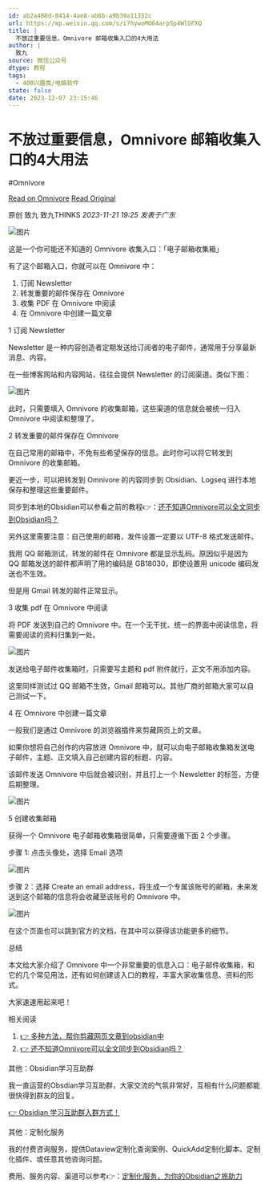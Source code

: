 ```yaml
---
id: ab2a488d-8414-4ae8-ab6b-a9b39a11352c
url: https://mp.weixin.qq.com/s/i7hywoMO64arpSp4WlGFXQ
title: |
  不放过重要信息，Omnivore 邮箱收集入口的4大用法
author: |
  致九
source: 微信公众号
dtype: 教程
tags:
  - 400兴趣类/电脑软件
state: false
date: 2023-12-07 23:15:46
---
```



# 不放过重要信息，Omnivore 邮箱收集入口的4大用法
#Omnivore

[Read on Omnivore](https://omnivore.app/me/https-mp-weixin-qq-com-s-i-7-hywo-mo-64-arp-sp-4-wl-gfxq-18c44c79196)
[Read Original](https://mp.weixin.qq.com/s/i7hywoMO64arpSp4WlGFXQ)

原创  致九  致九THINKS _2023-11-21 19:25_ _发表于广东_ 

![图片](https://proxy-prod.omnivore-image-cache.app/0x0,stj4yb0oCx2-O4WGutvLq6tEaEqcQb7oiY50g9M37H5s/https://mmbiz.qpic.cn/sz_mmbiz_png/7EZ0IQOFRX2ibGJPzDpxQq5Y1MqicOFr6JLgq6qDEpUDbWTbW87JPWL3jZJ5LxLVJnbPJ0ymf9e6k6SZPGUPk2LA/640?wx_fmt=png&from=appmsg)

这是一个你可能还不知道的 Omnivore 收集入口：「电子邮箱收集箱」

有了这个邮箱入口，你就可以在 Omnivore 中：

1. 订阅 Newsletter
2. 转发重要的邮件保存在 Omnivore
3. 收集 PDF 在 Omnivore 中阅读
4. 在 Omnivore 中创建一篇文章

1 订阅 Newsletter 

Newsletter 是一种内容创造者定期发送给订阅者的电子邮件，通常用于分享最新消息、内容。  

在一些博客网站和内容网站，往往会提供 Newsletter 的订阅渠道。类似下图：   

![图片](https://proxy-prod.omnivore-image-cache.app/0x0,skhY8uugC6RnD0nBEyZ5cHvpPzntSWfV5UBVGJHAVqSU/https://mmbiz.qpic.cn/sz_mmbiz_png/7EZ0IQOFRX2ibGJPzDpxQq5Y1MqicOFr6JD30QYibwamibj2sn4G1x5G0CESPdxWScc2aCUwGFGOBwa23LUmqoGukg/640?wx_fmt=png&from=appmsg)

此时，只需要填入 Omnivore 的收集邮箱，这些渠道的信息就会被统一归入 Omnivore 中阅读和整理了。

2 转发重要的邮件保存在 Omnivore

在自己常用的邮箱中，不免有些希望保存的信息。此时你可以将它转发到 Omnivore 的收集邮箱。 

更近一步，可以把转发到 Omnivore 的内容同步到 Obsidian、Logseq 进行本地保存和整理这些重要邮件。  

同步到本地的Obsidian可以参看之前的教程👉：[还不知道Omnivore可以全文同步到Obsidian吗？](http://mp.weixin.qq.com/s?%5F%5Fbiz=MzkzMDAwMTA4MA==&mid=2247484798&idx=1&sn=244cf1c1ec2cd1d6b96a2c8ae1395c9d&chksm=c201bca9f57635bf0f48acdf4342289fc413370c32639ffa474c99548e5bf22c1148eda18ece&scene=21#wechat%5Fredirect)  

另外这里需要注意：自己使用的邮箱，发件设置一定要以 UTF-8 格式发送邮件。  

我用 QQ 邮箱测试，转发的邮件在 Omnivore 都是显示乱码。原因似乎是因为 QQ 邮箱发送的邮件都声明了用的编码是 GB18030，即使设置用 unicode 编码发送也不生效。  

但是用 Gmail 转发的邮件正常显示。

3 收集 pdf 在 Omnivore 中阅读

将 PDF 发送到自己的 Omnivore 中。在一个无干扰、统一的界面中阅读信息，将需要阅读的资料归集到一处。 

![图片](https://proxy-prod.omnivore-image-cache.app/0x0,soqRhvLBmO7FHkf9s0dLlyha4KPXA6r-xqmkqWbiKDdA/https://mmbiz.qpic.cn/sz_mmbiz_png/7EZ0IQOFRX2ibGJPzDpxQq5Y1MqicOFr6JgvSTiaIhnD9QwJ2XgTAjhG9mRRqqpXLzuicRZP7VLVorau5vMRXAZhRw/640?wx_fmt=png&from=appmsg)

发送给电子邮件收集箱时，只需要写主题和 pdf 附件就行，正文不用添加内容。

这里同样测试过 QQ 邮箱不生效，Gmail 邮箱可以。其他厂商的邮箱大家可以自己测试一下。 

4 在 Omnivore 中创建一篇文章

一般我们是通过 Omnivore 的浏览器插件来剪藏网页上的文章。

如果你想将自己创作的内容放进 Omnivore 中，就可以向电子邮箱收集箱发送电子邮件，主题、正文填入自己创建内容的标题、内容。

该邮件发送 Omnivore 中后就会被识别，并且打上一个 Newsletter 的标签，方便后期整理。

![图片](https://proxy-prod.omnivore-image-cache.app/0x0,sWo1c-PkP3K1YyPvURvbh7w4H5OLf0_hCPsi67DZffVQ/https://mmbiz.qpic.cn/sz_mmbiz_png/7EZ0IQOFRX2ibGJPzDpxQq5Y1MqicOFr6J7iaPB1RSsic8FUCV5TXZichk7ALGCackDKLLDEbzezmhR4wHoDvc0FEJw/640?wx_fmt=png&from=appmsg)

5 创建收集邮箱

获得一个 Omnivore 电子邮箱收集箱很简单，只需要遵循下面 2 个步骤。   

步骤 1: 点击头像处，选择 Email 选项   

![图片](https://proxy-prod.omnivore-image-cache.app/0x0,s6ofBIvw6jct_5-R1lhz1vfrAZeh4jNOLpcshGNc9HtM/https://mmbiz.qpic.cn/sz_mmbiz_png/7EZ0IQOFRX2ibGJPzDpxQq5Y1MqicOFr6JTRVSFuAMJLxkIicAAOiciaoTVETh0IkuLENs6pCe1RpCycdicV9HXialzPw/640?wx_fmt=png&from=appmsg)

步骤 2：选择 Create an email address，将生成一个专属该账号的邮箱，未来发送到这个邮箱的信息将会收藏至该账号的 Omnivore 中。 

![图片](https://proxy-prod.omnivore-image-cache.app/0x0,s8ebD-jVUWRw11W_Fsz0SpxILu8Ehet2SXZtJgaRhhm8/https://mmbiz.qpic.cn/sz_mmbiz_png/7EZ0IQOFRX2ibGJPzDpxQq5Y1MqicOFr6Jfh9VhmR6OqE580309moOIlKTPG0ibxKjialUyQT5qvs6j3vIZE8gZmhA/640?wx_fmt=png&from=appmsg)

在这个页面也可以跳到官方的文档，在其中可以获得该功能更多的细节。

总结

本文给大家介绍了 Omnivore 中一个非常重要的信息入口：电子邮件收集箱，和它的几个常见用法，还有如何创建该入口的教程，丰富大家收集信息、资料的形式。  

大家速速用起来吧！

相关阅读

1. [👉 多种方法，帮你剪藏网页文章到obsidian中](http://mp.weixin.qq.com/s?%5F%5Fbiz=MzkzMDAwMTA4MA==&mid=2247484401&idx=1&sn=df5e301d94ac8c7341a390f18bcbb478&chksm=c201ba26f576333085ce9ecf80728d15b15db356c9f627b684b6ba967d20b97ac112d2bee994&scene=21#wechat%5Fredirect)
2. [👉 还不知道Omnivore可以全文同步到Obsidian吗？](http://mp.weixin.qq.com/s?%5F%5Fbiz=MzkzMDAwMTA4MA==&mid=2247484798&idx=1&sn=244cf1c1ec2cd1d6b96a2c8ae1395c9d&chksm=c201bca9f57635bf0f48acdf4342289fc413370c32639ffa474c99548e5bf22c1148eda18ece&scene=21#wechat%5Fredirect)

其他：Obsidian学习互助群

我一直运营的Obsdian学习互助群，大家交流的气氛非常好，互相有什么问题都能很快得到群友的回复。

[👉 Obsidian 学习互助群入群方式！](http://mp.weixin.qq.com/s?%5F%5Fbiz=MzkzMDAwMTA4MA==&mid=2247484363&idx=2&sn=c8d75af32e1ce37a0bf1356441d1a352&chksm=c201ba1cf576330a2f7cd7cc95561c6ed566f563b8f68d99de86a11900aaff08d3f57c4555b1&scene=21#wechat%5Fredirect)  

其他：定制化服务

我的付费咨询服务，提供Dataview定制化查询案例、QuickAdd定制化脚本、定制化插件、或任意其他咨询问题。

费用、服务内容、渠道可以参考👉：[定制化服务，为你的Obsidian之旅助力](http://mp.weixin.qq.com/s?%5F%5Fbiz=MzkzMDAwMTA4MA==&mid=2247484774&idx=1&sn=4de4ab117bb922f0eb13265708f65165&chksm=c201bcb1f57635a74765a506962afbdc01b61ba024433f113660f7a2e5666c40a022852a9045&scene=21#wechat%5Fredirect)



